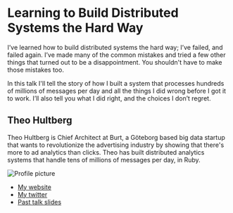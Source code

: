 # Learning to Build Distributed Systems the Hard Way

I’ve learned how to build distributed systems the hard way; I’ve failed, and failed again. I’ve made many of the common mistakes and tried a few other things that turned out to be a disappointment. You shouldn't have to make those mistakes too. 

In this talk I'll tell the story of how I built a system that processes hundreds of millions of messages per day and all the things I did wrong before I got it to work. I’ll also tell you what I did right, and the choices I don’t regret.


## Theo Hultberg

Theo Hultberg is Chief Architect at Burt, a Göteborg based big data startup that wants to revolutionize the advertising industry by showing that there's more to ad analytics than clicks. Theo has built distributed analytics systems that handle tens of millions of messages per day, in Ruby.

![Profile picture](https://github.com/iconara/call-for-proposals/raw/theo_hultberg-distributed_systems_the_hard_way/theo_hultberg-distributed_systems_the_hard_way/profile_picture.png)

- [My website](http://architecturalatrocities.com)
- [My twitter](https://twitter.com/#!/iconara)
- [Past talk slides](http://scribd.com/iconara)



